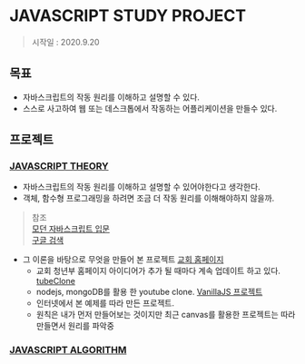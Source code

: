 # JAVASCRIPT STUDY PROJECT

> 시작일 : 2020.9.20

## 목표

- 자바스크립트의 작동 원리를 이해하고 설명할 수 있다.
- 스스로 사고하여 웹 또는 데스크톱에서 작동하는 어플리케이션을 만들수 있다.

## 프로젝트

### [JAVASCRIPT THEORY](./javascript_theory/README.md)

- 자바스크립트의 작동 원리를 이해하고 설명할 수 있어야한다고 생각한다.
- 객체, 함수형 프로그래밍을 하려면 조금 더 작동 원리를 이해해야하지 않을까.

> 참조  
> [모던 자바스크립트 입문](http://www.yes24.com/Product/Goods/59410698)  
> [구글 검색](https://google.com)

- 그 이론을 바탕으로 무엇을 만들어 본 프로젝트
  [교회 홈페이지](https://y-chung.com)
  - 교회 청년부 홈페이지 아이디어가 추가 될 때마다 계속 업데이트 하고 있다.
    [tubeClone](https://github.com/movie42/tubeClone)
  - nodejs, mongoDB를 활용 한 youtube clone.
    [VanillaJS 프로젝트](https://github.com/movie42/vanillaJS_PJ)
  - 인터넷에서 본 예제를 따라 만든 프로젝트.
  - 원칙은 내가 먼저 만들어보는 것이지만 최근 canvas를 활용한 프로젝트는 따라 만들면서 원리를 파악중

### [JAVASCRIPT ALGORITHM](./javascript_algorithm/README.md)
